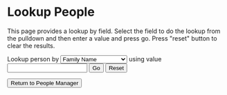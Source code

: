 
Lookup People
=============

This page provides a lookup by field. Select the field to do the lookup from the pulldown and then enter a value
and press go. Press "reset" button to clear the results.


<div><label for="lookup-field"> Lookup person by</label> <select id="lookup-field" name="field"><option value="family_name">Family Name</option><option value="given_name">Given Name</option><option value="orcid">ORCID</option><option value="thesis_id">Thesis ID</option><option value="advisor_id">Advisor ID</option><option value="authors_id">Author ID</option><option value="archivesspace_id">ArchivesSpace ID</option><option value="directory_id">Directory ID</option><option value="viaf">VIAF</option><option value="lcnaf">LCNAF</option><option value="isni">ISNI</option><option value="wikidata">Wikidata</option><option value="snac">SNAC</option><option value="caltech">Caltech</option><option value="jpl">JPL</option><option value="faculty">Faculty</option><option value="alumn">Alumni</option><option value="status">Status</option><option value="directory_person_type">Directory Person Type</option><option value="title">Title</option><option value="division">Division</option><option value="updated">Updated</option></select> <label for="lookup-value">using value</label> <input id="lookup-value" name="value" type="text"> <button id="lookup-go" name="lookup-go" title="Run a lookup and show results">Go</button> <button id="lookup-reset" name="lookup-reset" title="Clear prior lookup results">Reset</button></div><p>

<div><a href="people.html"><button>Return to People Manager</button></a></div><p>

<div id="lookup-message"></div>

<div id="list-results"></div>

<script type="module" src="/widgets/config.js"></script>

<script type="module" src="/widgets/people.js"></script>

<script type="module">
"use strict";
import { Cfg } from '/widgets/config.js';
let prefix_path = Cfg.prefix_path,
    collection = 'people',
    field_elem = document.getElementById('lookup-field'),
    value_elem = document.getElementById('lookup-value'),
    go_button = document.getElementById('lookup-go'),
    reset_button = document.getElementById('lookup-reset'),
    lookup_message = document.getElementById('lookup-message'),
    list_results = document.getElementById('list-results'),
    keys = [];

go_button.addEventListener('click', lookupPeople, false);
reset_button.addEventListener('click', function () {
    lookup_message.textContent = `Lookup results cleared`;
    list_results.innerHTML = ``;
}, false);

function updateRow(key, people_table) {
    let oReq = new XMLHttpRequest(),
        api_path = `${prefix_path}/api/people/${key}`;
    oReq.addEventListener('load', function () {
        let src = this.responseText,
            obj = JSON.parse(src),
            cl_people_id = obj.cl_people_id;
        people_table.set_people(cl_people_id, obj, false);
        people_table.refresh_table();
    });
    oReq.open('GET', api_path);
    oReq.send();
}

function updatePeopleTable() {
    /* Iterate through the fetched data, generate a people-display element
       and link to form for editing people data */
    let src = this.responseText,
        pager = document.getElementById('people-pager'),
        params = (new URL(document.location)).searchParams,
        pos = new Number(params.get('pos')),
        step = new Number(params.get('step')),
        people_table = document.createElement('people-table');
    people_table.setAttribute('id', 'people-table');
    list_results.appendChild(people_table);
    /* Update the list of keys from what we retrieved. */
    keys = JSON.parse(src);
    lookup_message.textContent = `${keys.length} people found`;
    if (keys.length === 1) {
        window.location.href = `person.html?cl_people_id=${keys[0]}`;
        return;
    }
    for (const key of keys) {
        updateRow(key, people_table);
    }
}

function lookupPeople() {
    let oReq = new XMLHttpRequest(),
        field = field_elem.value,
        value = value_elem.value;
    list_results.innerHTML = '';
    oReq.addEventListener('load', updatePeopleTable);
    oReq.open('GET', `${prefix_path}/api/crosswalk/people/${field}/${value}`);
    oReq.send();
}
</script>
